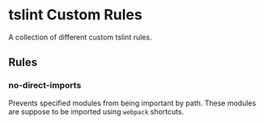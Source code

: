 # tslint Custom Rules
A collection of different custom tslint rules.

## Rules

### no-direct-imports

Prevents specified modules from being important by path. These modules are suppose to be imported using `webpack` shortcuts.
